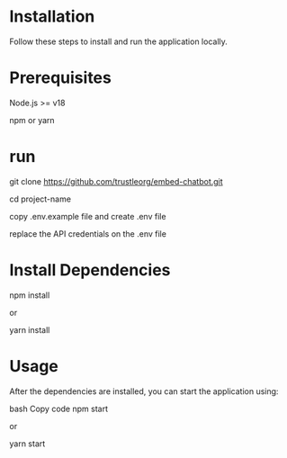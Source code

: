 # Installation


Follow these steps to install and run the application locally.

# Prerequisites

Node.js >= v18

npm or yarn

# run 

git clone https://github.com/trustleorg/embed-chatbot.git

cd project-name

copy .env.example file and create .env file 

replace the API credentials on the .env file


# Install Dependencies

npm install

or

yarn install

# Usage


After the dependencies are installed, you can start the application using:

bash
Copy code
npm start

or

yarn start
